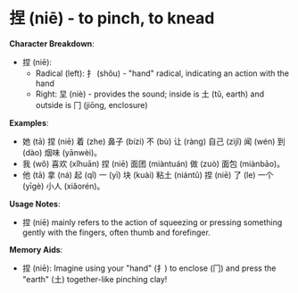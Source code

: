 # **捏 (niē) - to pinch, to knead**

**Character Breakdown**:  
- 捏 (niē):
  - Radical (left): 扌 (shǒu) - "hand" radical, indicating an action with the hand
  - Right: 圼 (niè) - provides the sound; inside is 土 (tǔ, earth) and outside is 冂 (jiōng, enclosure)

**Examples**:  
- 她 (tā) 捏 (niē) 着 (zhe) 鼻子 (bízi) 不 (bù) 让 (ràng) 自己 (zìjǐ) 闻 (wén) 到 (dào) 烟味 (yānwèi)。  
- 我 (wǒ) 喜欢 (xǐhuān) 捏 (niē) 面团 (miàntuán) 做 (zuò) 面包 (miànbāo)。  
- 他 (tā) 拿 (ná) 起 (qǐ) 一 (yī) 块 (kuài) 粘土 (niántǔ) 捏 (niē) 了 (le) 一个 (yīgè) 小人 (xiǎorén)。

**Usage Notes**:  
- 捏 (niē) mainly refers to the action of squeezing or pressing something gently with the fingers, often thumb and forefinger.

**Memory Aids**:  
- 捏 (niē): Imagine using your "hand" (扌) to enclose (冂) and press the "earth" (土) together-like pinching clay!